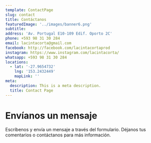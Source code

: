 ```yaml
---
template: ContactPage
slug: contact
title: Contáctanos
featuredImage: '../images/banner6.png'
subtitle:
address: 'Av. Portugal E10-109 Edif. Oporto 2C'
phone: +593 98 31 30 284
email: lacintacorta@gmail.com
facebook: http://facebook.com/lacintacortaprod
instagram: https://www.instagram.com/lacintacorta/
whatsapp: +593 98 31 30 284
locations:
  - lat: '-27.9654732'
    lng: '153.2432449'
    mapLink: ''
meta:
  description: This is a meta description.
  title: Contact Page
---
```


# Envíanos un mensaje

Escríbenos y envía un mensaje a través del formulario. Déjanos tus comentarios o contáctanos para más información.
